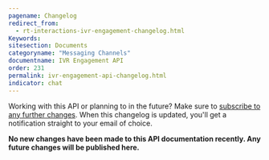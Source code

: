 ```yaml
---
pagename: Changelog
redirect_from:
  - rt-interactions-ivr-engagement-changelog.html
Keywords:
sitesection: Documents
categoryname: "Messaging Channels"
documentname: IVR Engagement API
order: 231
permalink: ivr-engagement-api-changelog.html
indicator: chat
---
```


<div class="notice">Working with this API or planning to in the future? Make sure to <a href="https://visualping.io/?url=developers.liveperson.com/rt-interactions-ivr-engagement-changelog.html&mode=web&css=post-content" target="_blank">subscribe to any further changes</a>. When this changelog is updated, you'll get a notification straight to your email of choice.</div>

**No new changes have been made to this API documentation recently. Any future changes will be published here.**
